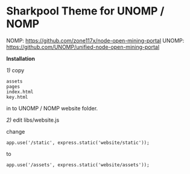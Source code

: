 # Sharkpool Theme for UNOMP / NOMP

NOMP: https://github.com/zone117x/node-open-mining-portal
UNOMP: https://github.com/UNOMP/unified-node-open-mining-portal

**Installation**

_1)_ copy
	
	assets
	pages
	index.html
	key.html
	
in to UNOMP / NOMP website folder.

_2)_ edit libs/website.js

change
	
	app.use('/static', express.static('website/static'));
	
to
	
	app.use('/assets', express.static('website/assets'));
